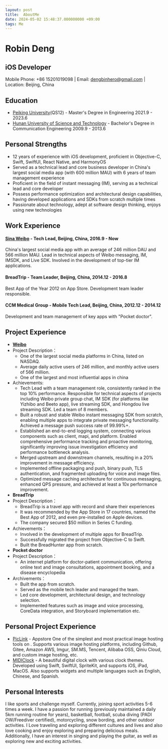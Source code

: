 ```yaml
---
layout: post
title:  AboutMe
date: 2024-05-02 15:48:37.000000000 +09:00
tags: Me
---
```


# Robin Deng
## iOS Developer

Mobile Phone: +86 15201019098 | Email: dengbinhero@gmail.com | Location: Beijing, China

## Education
- [Peiking University](https://en.wikipedia.org/wiki/Peking_University)(QS12) - Master's Degree in Engineering 2021.9 - 2023.6
- [Hunan University of Science and Technology](https://en.wikipedia.org/wiki/Hunan_University_of_Science_and_Engineering) - Bachelor's Degree in Communication Engineering 2009.9 - 2013.6

## Personal Strengths
- 12 years of experience with iOS development, proficient in Objective-C, Swift, SwiftUI, React Native, and HarmonyOS
- Served as a technical lead and core business developer in China's largest social media app (with 600 million MAU) with 6 years of team management experience
- Proficient in the field of instant messaging (IM), serving as a technical lead and core developer
- Possess performance optimization and architectural design capabilities, having developed applications and SDKs from scratch multiple times
- Passionate about technology, adept at software design thinking, enjoys using new technologies

## Work Experience
#### [Sina Weibo](https://apps.apple.com/us/app/id350962117) - Tech Lead, Beijing, China, 2016.9 - Now
China's largest social media app with an average of 246 million DAU and 566 million MAU. Lead in technical aspects of Weibo messaging, IM, IMSDK, and Live SDK. Involved in the development of top-tier IM applications.

#### BreadTrip - Team Leader, Beijing, China, 2014.12 - 2016.8
Best App of the Year 2012 on App Store. Development team leader responsible.

#### CCM Medical Group - Mobile Tech Lead, Beijing, China, 2012.12 - 2014.12
Development and team management of key apps with "Pocket doctor".

## Project Experience
- <strong>[Weibo](https://apps.apple.com/us/app/id350962117)</strong>
- Project Description： 
    - One of the largest social media platforms in China, listed on NASDAQ.
    - Average daily active users of 246 million, and monthly active users of 566 million.
    - One of the largest and most influential apps in china
- Achievements:
    - Tech Lead with a team management role, consistently ranked in the top 10% performance. Responsible for technical aspects of projects including Weibo private group chat, IM SDK (for platforms like Yizhibo and Beeto app), live streaming SDK, and Hongdou live streaming SDK. Led a team of 8 members.
    - Built a robust and stable Weibo instant messaging SDK from scratch, enabling multiple apps to integrate private messaging functionality. Achieved a message push success rate of 99.99%+.
    - Established an end-to-end logging system, connecting various components such as client, mapi, and platform. Enabled comprehensive performance tracking and proactive monitoring, significantly improving issue investigation efficiency and performance bottleneck analysis.
    - Merged upstream and downstream channels, resulting in a 20% improvement in message efficiency.
    - Implemented offline packaging and push, binary push, TLS authentication, and fragmented uploading for voice and image files.
    - Optimized message caching architecture for continuous messaging, enhanced QPS pressure, and achieved at least a 10x performance improvement.
- <strong>BreadTrip</strong>
- Project Description： 
    - BreadTrip is a travel app with record and share their experiences
    - It was recommended by the App Store in 17 countries, named the Best App of 2012, and even pre-installed on Apple devices.
    - The company secured $50 million in Series C funding.
- Achievements：
    - Involved in the development of multiple apps for BreadTrip.
    - Successfully migrated the project from Objective-C to Swift.
    - Built the BreadHunter app from scratch.
- <strong>Pocket doctor</strong> 
- Project Description： 
    - An internet platform for doctor-patient communication, offering online text and image consultations, appointment booking, and a disease encyclopedia
- Archivements： 
    - Built the app from scratch.
    - Served as the mobile tech leader and managed the team.
    - Led core development, architectural design, and technology selection.
    - Implemented features such as image and voice processing, CoreData integration, and Storyboard implementation etc.

## Personal Project Experience
- [PicLink](https://apps.apple.com/us/app/id1572251464%20) - Appstore One of the simplest and most practical image hosting tools on . Supports various image hosting platforms, including Github, Gitee, Amazon AWS, Imgur, SM.MS, Tencent, Alibaba OSS, Qiniu Cloud, and custom image hosting, etc.
- [MIDIClock](https://apps.apple.com/us/app/id1632785284) - A beautiful digital clock with various clock themes. Developed using Swift, SwiftUI, SpriteKit, and supports iOS, iPad, MacOS. Also supports widgets and multiple languages such as English, Chinese, and Spanish. 

## Personal Interests
I like sports and challenge myself. Currently, joining sport activities 5-6 times a week. I have a passion for running (previously maintained a daily 5km running routine for years), basketball, football, scuba diving (PADI OW/Freediver certified), motorcycling, snow bording, and other outdoor activities.
I Love traveling and exploring different cultures and lives and also love cooking and enjoy exploring and preparing delicious meals. Additionally, I have an interest in singing and playing the guitar, as well as exploring new and exciting activities.